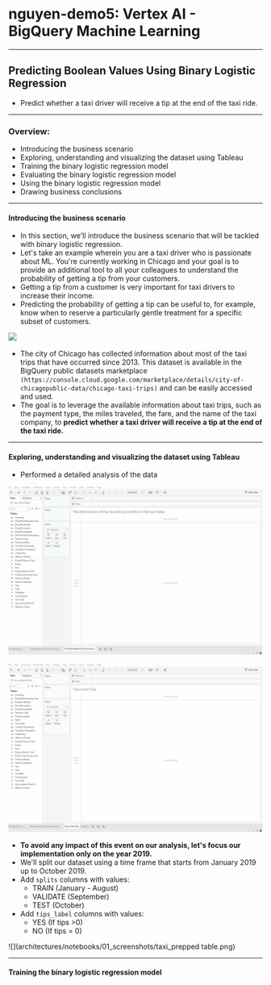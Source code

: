 # nguyen-demo5: Vertex AI - BigQuery Machine Learning
---
## Predicting Boolean Values Using Binary Logistic Regression
- Predict whether a taxi driver will receive a tip at the end of the taxi ride.
------------
### Overview:
- Introducing the business scenario
- Exploring, understanding and visualizing the dataset using Tableau
- Training the binary logistic regression model
- Evaluating the binary logistic regression model
- Using the binary logistic regression model
- Drawing business conclusions
----------
#### Introducing the business scenario <br>

- In this section, we'll introduce the business scenario that will be tackled with binary
logistic regression.
- Let's take an example wherein you are a taxi driver who is passionate about ML. You're
currently working in Chicago and your goal is to provide an additional tool to all your
colleagues to understand the probability of getting a tip from your customers.
- Getting a tip from a customer is very important for taxi drivers to increase their income.
- Predicting the probability of getting a tip can be useful to, for example, know when to
reserve a particularly gentle treatment for a specific subset of customers.


![]('https://github.com/zacharyvunguyen/nguyen-demo5/blob/main/architectures/thumbnails/chicago.jpg')


- The city of Chicago has collected information about most of the taxi trips that have occurred since 2013. This dataset is available in the BigQuery public datasets marketplace `(https://console.cloud.google.com/marketplace/details/city-of-chicagopublic-data/chicago-taxi-trips)` and can be easily accessed and used.
- The goal is to leverage the available information about taxi trips, such as the payment type, the miles traveled, the fare, and the name of the taxi company, to **predict whether a taxi driver will receive a tip at the end of the taxi ride.**

----------
#### Exploring, understanding and visualizing the dataset using Tableau <br>

- Performed a detailed analysis of the data

![](architectures/notebooks/01_screenshots/Tableau_Distribution.gif)



![](architectures/notebooks/01_screenshots/Gif_tips_notips.gif)



- **To avoid any impact of this event on our analysis, let's focus our implementation only on the year 2019.**
- We'll split our dataset using a time frame that starts from January 2019 up to October 2019.
- Add `splits` columns with values:
  - TRAIN (January - August)
  - VALIDATE (September)
  - TEST (October)
- Add `tips_label` columns with values:
   - YES (If tips >0)
   - NO (If tips = 0)

 
![](architectures/notebooks/01_screenshots/taxi_prepped table.png)

----------
#### Training the binary logistic regression model <br>
